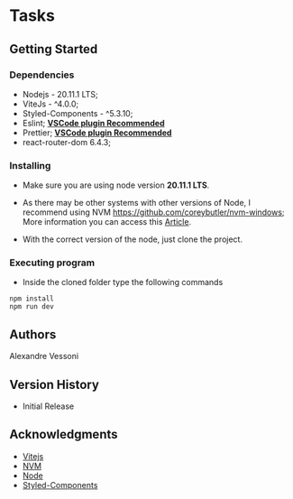 # Tasks

## Getting Started

### Dependencies

- Nodejs - 20.11.1 LTS;
- ViteJs - ^4.0.0;
- Styled-Components - ^5.3.10;
- Eslint; [**VSCode plugin Recommended**](https://marketplace.visualstudio.com/items?itemName=dbaeumer.vscode-eslint)
- Prettier; [**VSCode plugin Recommended**](https://marketplace.visualstudio.com/items?itemName=esbenp.prettier-vscode)
- react-router-dom 6.4.3;

### Installing

- Make sure you are using node version **20.11.1 LTS**.
- As there may be other systems with other versions of Node, I recommend using NVM https://github.com/coreybutler/nvm-windows;
  More information you can access this [Article](https://dev.to/skaytech/how-to-install-node-version-manager-nvm-for-windows-10-4nbi).

- With the correct version of the node, just clone the project.

### Executing program

- Inside the cloned folder type the following commands

```
npm install
npm run dev
```

## Authors

Alexandre Vessoni

## Version History

- Initial Release

## Acknowledgments

- [Vitejs](https://vitejs.dev/guide/)
- [NVM](https://github.com/coreybutler/nvm-windows)
- [Node](https://nodejs.org/en/)
- [Styled-Components](https://styled-components.com/)

